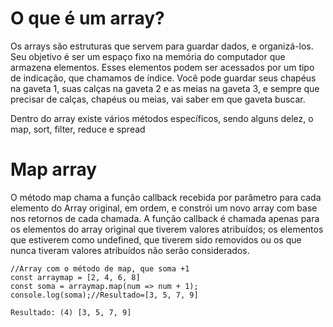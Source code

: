 # O que é um array?
Os arrays são estruturas que servem para guardar dados, e organizá-los. Seu objetivo é ser um espaço fixo na memória do computador que armazena elementos. Esses elementos podem ser acessados por um tipo de indicação, que chamamos de índice. Você pode guardar seus chapéus na gaveta 1, suas calças na gaveta 2 e as meias na gaveta 3, e sempre que precisar de calças, chapéus ou meias, vai saber em que gaveta buscar.

Dentro do array existe vários métodos específicos, sendo alguns delez, o map, sort, filter, reduce e spread


# Map array

O método map chama a função callback recebida por parâmetro para cada elemento do Array original, em ordem, e constrói um novo array com base nos retornos de cada chamada. A função callback é chamada apenas para os elementos do array original que tiverem valores atribuídos; os elementos que estiverem como undefined, que tiverem sido removidos ou os que nunca tiveram valores atribuídos não serão considerados.

 ```
//Array com o método de map, que soma +1
const arraymap = [2, 4, 6, 8]
const soma = arraymap.map(num => num + 1);
console.log(soma);//Resultado=[3, 5, 7, 9]

Resultado: (4) [3, 5, 7, 9]
```
